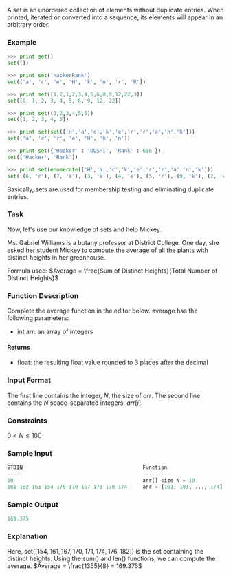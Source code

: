 A set is an unordered collection of elements without duplicate entries.
When printed, iterated or converted into a sequence, its elements will appear in an arbitrary order.

### Example
```py
>>> print set()
set([])

>>> print set('HackerRank')
set(['a', 'c', 'e', 'H', 'k', 'n', 'r', 'R'])

>>> print set([1,2,1,2,3,4,5,6,0,9,12,22,3])
set([0, 1, 2, 3, 4, 5, 6, 9, 12, 22])

>>> print set((1,2,3,4,5,5))
set([1, 2, 3, 4, 5])

>>> print set(set(['H','a','c','k','e','r','r','a','n','k']))
set(['a', 'c', 'r', 'e', 'H', 'k', 'n'])

>>> print set({'Hacker' : 'DOSHI', 'Rank' : 616 })
set(['Hacker', 'Rank'])

>>> print set(enumerate(['H','a','c','k','e','r','r','a','n','k']))
set([(6, 'r'), (7, 'a'), (3, 'k'), (4, 'e'), (5, 'r'), (9, 'k'), (2, 'c'), (0, 'H'), (1, 'a'), (8, 'n')])
```
Basically, sets are used for membership testing and eliminating duplicate entries.

### Task
Now, let's use our knowledge of sets and help Mickey.

Ms. Gabriel Williams is a botany professor at District College. One day, she asked her student Mickey to compute the average of all the plants with distinct heights in her greenhouse.

Formula used:
$Average = \frac{Sum of Distinct Heights}{Total Number of Distinct Heights}$

### Function Description
Complete the average function in the editor below.
average has the following parameters:
* int arr: an array of integers
#### Returns
* float: the resulting float value rounded to 3 places after the decimal

### Input Format
The first line contains the integer, $N$, the size of $arr$.
The second line contains the $N$ space-separated integers, $arr[i]$.

### Constraints
$0 \lt N \le 100$


### Sample Input
```py
STDIN                                       Function
-----                                       --------
10                                          arr[] size N = 10
161 182 161 154 176 170 167 171 170 174     arr = [161, 181, ..., 174]
```
### Sample Output
```py
169.375
```
### Explanation
Here, set($[154, 161, 167, 170, 171, 174, 176, 182]$) is the set containing the distinct heights. Using the sum() and len() functions, we can compute the average.
$Average = \frac{1355}{8} = 169.375$